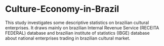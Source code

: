 # Culture-Economy-in-Brazil
This study investigates some descriptive statistics on brazilian cultural enterprises. It draws mainly on brazilian Internal Revenue Service (RECEITA FEDERAL) database and brazilian institute of statistics (IBGE) database about national enterprises trading in brazilian cultural market.
